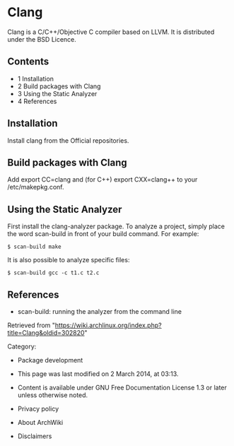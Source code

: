 Clang
=====

Clang is a C/C++/Objective C compiler based on LLVM. It is distributed
under the BSD Licence.

Contents
--------

-   1 Installation
-   2 Build packages with Clang
-   3 Using the Static Analyzer
-   4 References

Installation
------------

Install clang from the Official repositories.

Build packages with Clang
-------------------------

Add export CC=clang and (for C++) export CXX=clang++ to your
/etc/makepkg.conf.

Using the Static Analyzer
-------------------------

First install the clang-analyzer package. To analyze a project, simply
place the word scan-build in front of your build command. For example:

    $ scan-build make

It is also possible to analyze specific files:

    $ scan-build gcc -c t1.c t2.c

References
----------

-   scan-build: running the analyzer from the command line

Retrieved from
"https://wiki.archlinux.org/index.php?title=Clang&oldid=302820"

Category:

-   Package development

-   This page was last modified on 2 March 2014, at 03:13.
-   Content is available under GNU Free Documentation License 1.3 or
    later unless otherwise noted.
-   Privacy policy
-   About ArchWiki
-   Disclaimers
